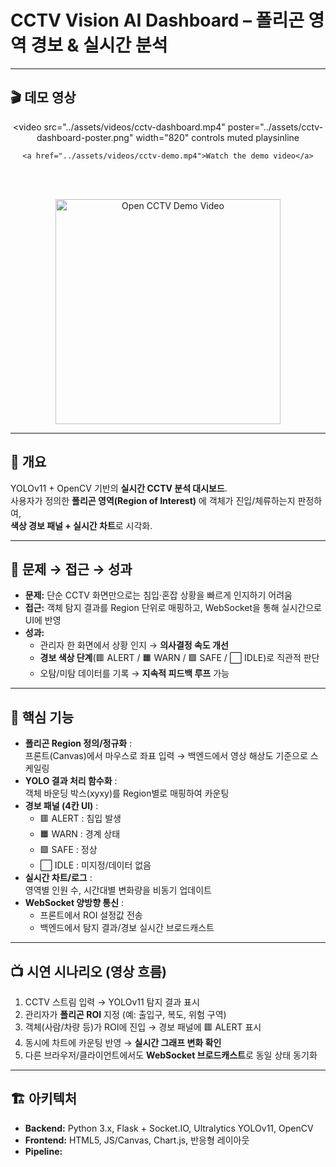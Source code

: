 # CCTV Vision AI Dashboard – 폴리곤 영역 경보 & 실시간 분석

---

## 🎬 데모 영상

<div align="center">

  <!-- HTML5 비디오 -->
  <video 
    src="../assets/videos/cctv-dashboard.mp4"
    poster="../assets/cctv-dashboard-poster.png"
    width="820"
    controls
    muted
    playsinline
  >
    <a href="../assets/videos/cctv-demo.mp4">Watch the demo video</a>
  </video>

  <br/><br/>

  <!-- 썸네일 링크 (fallback) -->
  <a href="../assets/videos/cctv-dashboard.mp4" target="_blank" rel="noopener">
    <img src="../assets/cctv-dashboard-poster.png" width="360" alt="Open CCTV Demo Video">
  </a>

</div>

---

## 📌 개요
YOLOv11 + OpenCV 기반의 **실시간 CCTV 분석 대시보드**.  
사용자가 정의한 **폴리곤 영역(Region of Interest)** 에 객체가 진입/체류하는지 판정하여,  
**색상 경보 패널 + 실시간 차트**로 시각화.

---

## 🎯 문제 → 접근 → 성과
- **문제:** 단순 CCTV 화면만으로는 침입·혼잡 상황을 빠르게 인지하기 어려움  
- **접근:** 객체 탐지 결과를 Region 단위로 매핑하고, WebSocket을 통해 실시간으로 UI에 반영  
- **성과:**  
  - 관리자 한 화면에서 상황 인지 → **의사결정 속도 개선**  
  - **경보 색상 단계**(🟥 ALERT / 🟧 WARN / 🟩 SAFE / ⬜ IDLE)로 직관적 판단  
  - 오탐/미탐 데이터를 기록 → **지속적 피드백 루프** 가능

---

## 🧩 핵심 기능
- **폴리곤 Region 정의/정규화** :  
  프론트(Canvas)에서 마우스로 좌표 입력 → 백엔드에서 영상 해상도 기준으로 스케일링
- **YOLO 결과 처리 함수화** :  
  객체 바운딩 박스(xyxy)를 Region별로 매핑하여 카운팅
- **경보 패널 (4칸 UI)** :  
  - 🟥 ALERT : 침입 발생  
  - 🟧 WARN : 경계 상태  
  - 🟩 SAFE : 정상  
  - ⬜ IDLE : 미지정/데이터 없음
- **실시간 차트/로그** :  
  영역별 인원 수, 시간대별 변화량을 비동기 업데이트
- **WebSocket 양방향 통신** :  
  - 프론트에서 ROI 설정값 전송  
  - 백엔드에서 탐지 결과/경보 실시간 브로드캐스트

---

## 📺 시연 시나리오 (영상 흐름)
1. CCTV 스트림 입력 → YOLOv11 탐지 결과 표시  
2. 관리자가 **폴리곤 ROI** 지정 (예: 출입구, 복도, 위험 구역)  
3. 객체(사람/차량 등)가 ROI에 진입 → 경보 패널에 🟥 ALERT 표시  
4. 동시에 차트에 카운팅 반영 → **실시간 그래프 변화 확인**  
5. 다른 브라우저/클라이언트에서도 **WebSocket 브로드캐스트**로 동일 상태 동기화

---

## 🏗 아키텍처
- **Backend:** Python 3.x, Flask + Socket.IO, Ultralytics YOLOv11, OpenCV  
- **Frontend:** HTML5, JS/Canvas, Chart.js, 반응형 레이아웃  
- **Pipeline:**  
